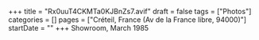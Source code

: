 +++
title = "Rx0uuT4CKMTa0KJBnZs7.avif"
draft = false
tags = ["Photos"]
categories = []
pages = ["Créteil, France (Av de la France libre, 94000)"]
startDate = ""
+++
Showroom, March 1985
